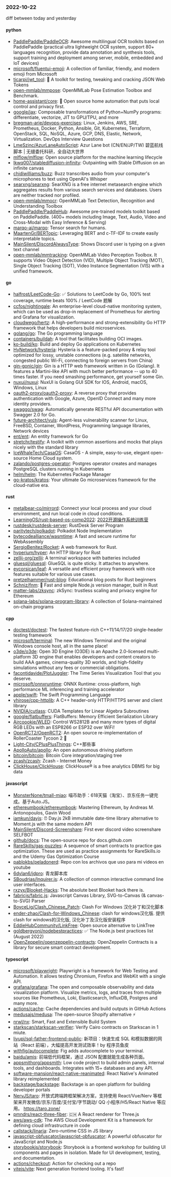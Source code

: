### 2022-10-22
diff between today and yesterday

#### python
* [PaddlePaddle/PaddleOCR](https://github.com/PaddlePaddle/PaddleOCR): Awesome multilingual OCR toolkits based on PaddlePaddle (practical ultra lightweight OCR system, support 80+ languages recognition, provide data annotation and synthesis tools, support training and deployment among server, mobile, embedded and IoT devices)
* [microsoft/fluentui-emoji](https://github.com/microsoft/fluentui-emoji): A collection of familiar, friendly, and modern emoji from Microsoft
* [ticarpi/jwt_tool](https://github.com/ticarpi/jwt_tool): 🐍 A toolkit for testing, tweaking and cracking JSON Web Tokens
* [open-mmlab/mmpose](https://github.com/open-mmlab/mmpose): OpenMMLab Pose Estimation Toolbox and Benchmark.
* [home-assistant/core](https://github.com/home-assistant/core): 🏡 Open source home automation that puts local control and privacy first.
* [google/jax](https://github.com/google/jax): Composable transformations of Python+NumPy programs: differentiate, vectorize, JIT to GPU/TPU, and more
* [bregman-arie/devops-exercises](https://github.com/bregman-arie/devops-exercises): Linux, Jenkins, AWS, SRE, Prometheus, Docker, Python, Ansible, Git, Kubernetes, Terraform, OpenStack, SQL, NoSQL, Azure, GCP, DNS, Elastic, Network, Virtualization. DevOps Interview Questions
* [LmeSzinc/AzurLaneAutoScript](https://github.com/LmeSzinc/AzurLaneAutoScript): Azur Lane bot (CN/EN/JP/TW) 碧蓝航线脚本 | 无缝委托科研，全自动大世界
* [mlflow/mlflow](https://github.com/mlflow/mlflow): Open source platform for the machine learning lifecycle
* [lkwq007/stablediffusion-infinity](https://github.com/lkwq007/stablediffusion-infinity): Outpainting with Stable Diffusion on an infinite canvas
* [chidiwilliams/buzz](https://github.com/chidiwilliams/buzz): Buzz transcribes audio from your computer's microphones to text using OpenAI's Whisper
* [searxng/searxng](https://github.com/searxng/searxng): SearXNG is a free internet metasearch engine which aggregates results from various search services and databases. Users are neither tracked nor profiled.
* [open-mmlab/mmocr](https://github.com/open-mmlab/mmocr): OpenMMLab Text Detection, Recognition and Understanding Toolbox
* [PaddlePaddle/PaddleHub](https://github.com/PaddlePaddle/PaddleHub): Awesome pre-trained models toolkit based on PaddlePaddle. (400+ models including Image, Text, Audio, Video and Cross-Modal with Easy Inference & Serving)
* [marqo-ai/marqo](https://github.com/marqo-ai/marqo): Tensor search for humans.
* [MaartenGr/BERTopic](https://github.com/MaartenGr/BERTopic): Leveraging BERT and c-TF-IDF to create easily interpretable topics.
* [MainSilent/DiscordAlwaysType](https://github.com/MainSilent/DiscordAlwaysType): Shows Discord user is typing on a given text channel
* [open-mmlab/mmtracking](https://github.com/open-mmlab/mmtracking): OpenMMLab Video Perception Toolbox. It supports Video Object Detection (VID), Multiple Object Tracking (MOT), Single Object Tracking (SOT), Video Instance Segmentation (VIS) with a unified framework.

#### go
* [halfrost/LeetCode-Go](https://github.com/halfrost/LeetCode-Go): ✅ Solutions to LeetCode by Go, 100% test coverage, runtime beats 100% / LeetCode 题解
* [ccfos/nightingale](https://github.com/ccfos/nightingale): An enterprise-level cloud-native monitoring system, which can be used as drop-in replacement of Prometheus for alerting and Grafana for visualization.
* [cloudwego/hertz](https://github.com/cloudwego/hertz): A high-performance and strong-extensibility Go HTTP framework that helps developers build microservices.
* [golang/go](https://github.com/golang/go): The Go programming language
* [containers/buildah](https://github.com/containers/buildah): A tool that facilitates building OCI images.
* [ko-build/ko](https://github.com/ko-build/ko): Build and deploy Go applications on Kubernetes
* [HyNetwork/hysteria](https://github.com/HyNetwork/hysteria): Hysteria is a feature-packed proxy & relay tool optimized for lossy, unstable connections (e.g. satellite networks, congested public Wi-Fi, connecting to foreign servers from China)
* [gin-gonic/gin](https://github.com/gin-gonic/gin): Gin is a HTTP web framework written in Go (Golang). It features a Martini-like API with much better performance -- up to 40 times faster. If you need smashing performance, get yourself some Gin.
* [nuxui/nuxui](https://github.com/nuxui/nuxui): NuxUI is Golang GUI SDK for IOS, Android, macOS, Windows, Linux
* [oauth2-proxy/oauth2-proxy](https://github.com/oauth2-proxy/oauth2-proxy): A reverse proxy that provides authentication with Google, Azure, OpenID Connect and many more identity providers.
* [swaggo/swag](https://github.com/swaggo/swag): Automatically generate RESTful API documentation with Swagger 2.0 for Go.
* [future-architect/vuls](https://github.com/future-architect/vuls): Agent-less vulnerability scanner for Linux, FreeBSD, Container, WordPress, Programming language libraries, Network devices
* [ent/ent](https://github.com/ent/ent): An entity framework for Go
* [stretchr/testify](https://github.com/stretchr/testify): A toolkit with common assertions and mocks that plays nicely with the standard library
* [IceWhaleTech/CasaOS](https://github.com/IceWhaleTech/CasaOS): CasaOS - A simple, easy-to-use, elegant open-source Home Cloud system.
* [zalando/postgres-operator](https://github.com/zalando/postgres-operator): Postgres operator creates and manages PostgreSQL clusters running in Kubernetes
* [helm/helm](https://github.com/helm/helm): The Kubernetes Package Manager
* [go-kratos/kratos](https://github.com/go-kratos/kratos): Your ultimate Go microservices framework for the cloud-native era.

#### rust
* [metalbear-co/mirrord](https://github.com/metalbear-co/mirrord): Connect your local process and your cloud environment, and run local code in cloud conditions.
* [LearningOS/rust-based-os-comp2022](https://github.com/LearningOS/rust-based-os-comp2022): [2022开源操作系统训练营](https://learningos.github.io/rust-based-os-comp2022/)
* [rustdesk/rustdesk-server](https://github.com/rustdesk/rustdesk-server): RustDesk Server Program
* [paritytech/polkadot](https://github.com/paritytech/polkadot): Polkadot Node Implementation
* [bytecodealliance/wasmtime](https://github.com/bytecodealliance/wasmtime): A fast and secure runtime for WebAssembly
* [SergioBenitez/Rocket](https://github.com/SergioBenitez/Rocket): A web framework for Rust.
* [hyperium/hyper](https://github.com/hyperium/hyper): An HTTP library for Rust
* [zellij-org/zellij](https://github.com/zellij-org/zellij): A terminal workspace with batteries included
* [gluesql/gluesql](https://github.com/gluesql/gluesql): GlueSQL is quite sticky. It attaches to anywhere.
* [eycorsican/leaf](https://github.com/eycorsican/leaf): A versatile and efficient proxy framework with nice features suitable for various use cases.
* [pretzelhammer/rust-blog](https://github.com/pretzelhammer/rust-blog): Educational blog posts for Rust beginners
* [Schniz/fnm](https://github.com/Schniz/fnm): 🚀 Fast and simple Node.js version manager, built in Rust
* [matter-labs/zksync](https://github.com/matter-labs/zksync): zkSync: trustless scaling and privacy engine for Ethereum
* [solana-labs/solana-program-library](https://github.com/solana-labs/solana-program-library): A collection of Solana-maintained on-chain programs

#### cpp
* [doctest/doctest](https://github.com/doctest/doctest): The fastest feature-rich C++11/14/17/20 single-header testing framework
* [microsoft/terminal](https://github.com/microsoft/terminal): The new Windows Terminal and the original Windows console host, all in the same place!
* [o3de/o3de](https://github.com/o3de/o3de): Open 3D Engine (O3DE) is an Apache 2.0-licensed multi-platform 3D engine that enables developers and content creators to build AAA games, cinema-quality 3D worlds, and high-fidelity simulations without any fees or commercial obligations.
* [facontidavide/PlotJuggler](https://github.com/facontidavide/PlotJuggler): The Time Series Visualization Tool that you deserve.
* [microsoft/onnxruntime](https://github.com/microsoft/onnxruntime): ONNX Runtime: cross-platform, high performance ML inferencing and training accelerator
* [apple/swift](https://github.com/apple/swift): The Swift Programming Language
* [yhirose/cpp-httplib](https://github.com/yhirose/cpp-httplib): A C++ header-only HTTP/HTTPS server and client library
* [NVIDIA/cutlass](https://github.com/NVIDIA/cutlass): CUDA Templates for Linear Algebra Subroutines
* [google/flatbuffers](https://github.com/google/flatbuffers): FlatBuffers: Memory Efficient Serialization Library
* [Aircoookie/WLED](https://github.com/Aircoookie/WLED): Control WS2812B and many more types of digital RGB LEDs with an ESP8266 or ESP32 over WiFi!
* [OpenRCT2/OpenRCT2](https://github.com/OpenRCT2/OpenRCT2): An open source re-implementation of RollerCoaster Tycoon 2 🎢
* [Light-City/CPlusPlusThings](https://github.com/Light-City/CPlusPlusThings): C++那些事
* [ApolloAuto/apollo](https://github.com/ApolloAuto/apollo): An open autonomous driving platform
* [bitcoin/bitcoin](https://github.com/bitcoin/bitcoin): Bitcoin Core integration/staging tree
* [zcash/zcash](https://github.com/zcash/zcash): Zcash - Internet Money
* [ClickHouse/ClickHouse](https://github.com/ClickHouse/ClickHouse): ClickHouse® is a free analytics DBMS for big data

#### javascript
* [MonsterNone/tmall-miao](https://github.com/MonsterNone/tmall-miao): 喵币助手：618天猫（淘宝）、京东任务一键完成。基于Auto.JS。
* [ethereumbook/ethereumbook](https://github.com/ethereumbook/ethereumbook): Mastering Ethereum, by Andreas M. Antonopoulos, Gavin Wood
* [iamkun/dayjs](https://github.com/iamkun/dayjs): ⏰ Day.js 2kB immutable date-time library alternative to Moment.js with the same modern API
* [MainSilent/Discord-Screenshare](https://github.com/MainSilent/Discord-Screenshare): First ever discord video screenshare SELFBOT
* [github/docs](https://github.com/github/docs): The open-source repo for docs.github.com
* [RareSkills/gas-puzzles](https://github.com/RareSkills/gas-puzzles): A sequence of smart contracts to practice gas optimization. These are used as practice assignments for RareSkills.io and the Udemy Gas Optimization Course
* [pablokbs/peladonerd](https://github.com/pablokbs/peladonerd): Repo con los archivos que uso para mi videos en youtube
* [6dylan6/jdpro](https://github.com/6dylan6/jdpro): 青龙脚本库
* [SBoudrias/Inquirer.js](https://github.com/SBoudrias/Inquirer.js): A collection of common interactive command line user interfaces.
* [rxzyx/Blooket-Hacks](https://github.com/rxzyx/Blooket-Hacks): The absolute best Blooket hack there is.
* [fabricjs/fabric.js](https://github.com/fabricjs/fabric.js): Javascript Canvas Library, SVG-to-Canvas (& canvas-to-SVG) Parser
* [BoyceLig/Clash_Chinese_Patch](https://github.com/BoyceLig/Clash_Chinese_Patch): Clash For Windows 汉化补丁和汉化脚本
* [ender-zhao/Clash-for-Windows_Chinese](https://github.com/ender-zhao/Clash-for-Windows_Chinese): clash for windows汉化版. 提供clash for windows的汉化版, 汉化补丁及汉化版安装程序
* [EddieHubCommunity/LinkFree](https://github.com/EddieHubCommunity/LinkFree): Open source alternative to LinkTree
* [goldbergyoni/nodebestpractices](https://github.com/goldbergyoni/nodebestpractices): ✅ The Node.js best practices list (August 2022)
* [OpenZeppelin/openzeppelin-contracts](https://github.com/OpenZeppelin/openzeppelin-contracts): OpenZeppelin Contracts is a library for secure smart contract development.

#### typescript
* [microsoft/playwright](https://github.com/microsoft/playwright): Playwright is a framework for Web Testing and Automation. It allows testing Chromium, Firefox and WebKit with a single API.
* [grafana/grafana](https://github.com/grafana/grafana): The open and composable observability and data visualization platform. Visualize metrics, logs, and traces from multiple sources like Prometheus, Loki, Elasticsearch, InfluxDB, Postgres and many more.
* [actions/cache](https://github.com/actions/cache): Cache dependencies and build outputs in GitHub Actions
* [medusajs/medusa](https://github.com/medusajs/medusa): The open-source Shopify alternative ⚡️
* [nrwl/nx](https://github.com/nrwl/nx): Smart, Fast and Extensible Build System
* [starkscan/starkscan-verifier](https://github.com/starkscan/starkscan-verifier): Verify Cairo contracts on Starkscan in 1 miute.
* [liyupi/sql-father-frontend-public](https://github.com/liyupi/sql-father-frontend-public): 新项目：快速生成 SQL 和模拟数据的网站（React 前端），大幅提高开发测试效率！by 程序员鱼皮
* [withfig/autocomplete](https://github.com/withfig/autocomplete): Fig adds autocomplete to your terminal.
* [baidu/amis](https://github.com/baidu/amis): 前端低代码框架，通过 JSON 配置就能生成各种页面。
* [appsmithorg/appsmith](https://github.com/appsmithorg/appsmith): Low code project to build admin panels, internal tools, and dashboards. Integrates with 15+ databases and any API.
* [software-mansion/react-native-reanimated](https://github.com/software-mansion/react-native-reanimated): React Native's Animated library reimplemented
* [backstage/backstage](https://github.com/backstage/backstage): Backstage is an open platform for building developer portals
* [NervJS/taro](https://github.com/NervJS/taro): 开放式跨端跨框架解决方案，支持使用 React/Vue/Nerv 等框架来开发微信/京东/百度/支付宝/字节跳动/ QQ 小程序/H5/React Native 等应用。 https://taro.zone/
* [pmndrs/react-three-fiber](https://github.com/pmndrs/react-three-fiber): 🇨🇭 A React renderer for Three.js
* [aws/aws-cdk](https://github.com/aws/aws-cdk): The AWS Cloud Development Kit is a framework for defining cloud infrastructure in code
* [callstack/linaria](https://github.com/callstack/linaria): Zero-runtime CSS in JS library
* [javascript-obfuscator/javascript-obfuscator](https://github.com/javascript-obfuscator/javascript-obfuscator): A powerful obfuscator for JavaScript and Node.js
* [storybookjs/storybook](https://github.com/storybookjs/storybook): Storybook is a frontend workshop for building UI components and pages in isolation. Made for UI development, testing, and documentation.
* [actions/checkout](https://github.com/actions/checkout): Action for checking out a repo
* [vitejs/vite](https://github.com/vitejs/vite): Next generation frontend tooling. It's fast!
